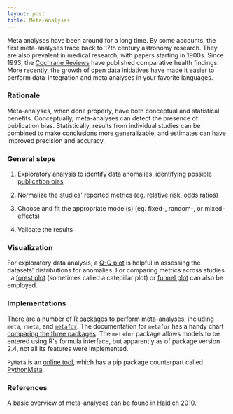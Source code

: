 ```yaml
---
layout: post
title: Meta-analyses
---
```


Meta analyses have been around for a long time. By some accounts, the first meta-analyses trace back to 17th century astronomy research. They are also prevalent in medical research, with papers starting in 1900s. Since 1993, the [Cochrane Reviews](https://www.cochranelibrary.com/) have published comparative health findings. More recently, the growth of open data initiatives have made it easier to perform data-integration and meta analyses in your favorite languages.

### Rationale

Meta-analyses, when done properly, have both conceptual and statistical benefits. Conceptually, meta-analyses can detect the presence of publication bias. Statistically, results from individual studies can be combined to make conclusions more generalizable, and estimates can have improved precision and accuracy.

### General steps

1. Exploratory analysis to identify data anomalies, identifying possible [publication bias](https://en.wikipedia.org/wiki/Publication_bias)

2. Normalize the studies' reported metrics (eg. [relative risk](https://en.wikipedia.org/wiki/Relative_risk), [odds ratios](https://en.wikipedia.org/wiki/Odds_ratio))

3. Choose and fit the appropriate model(s) (eg. fixed-, random-, or mixed-effects)

4. Validate the results

### Visualization

For exploratory data analysis, a [Q-Q plot](https://en.wikipedia.org/wiki/Q%E2%80%93Q_plot) is helpful in assessing the datasets' distributions for anomalies. For comparing metrics across studies , a [forest plot](https://en.wikipedia.org/wiki/Forest_plot) (sometimes called a catepillar plot) or [funnel plot](https://en.wikipedia.org/wiki/Funnel_plot) can also be employed.

### Implementations

There are a number of R packages to perform meta-analyses, including `meta`, `rmeta`, and [`metafor`](http://www.metafor-project.org/doku.php/help). The documentation for `metafor` has a handy chart [comparing the three packages](https://cran.r-project.org/web/packages/metafor/vignettes/metafor.pdf). The `metafor` package allows models to be entered using R's formula interface, but apparently as of package version 2.4, not all its features were implemented.

`PyMeta` is an [online tool](http://www.pymeta.com/), which has a pip package counterpart called [PythonMeta](https://pypi.org/project/PythonMeta/).

### References

A basic overview of meta-analyses can be found in [Haidich 2010](https://www.ncbi.nlm.nih.gov/pmc/articles/PMC3049418/).